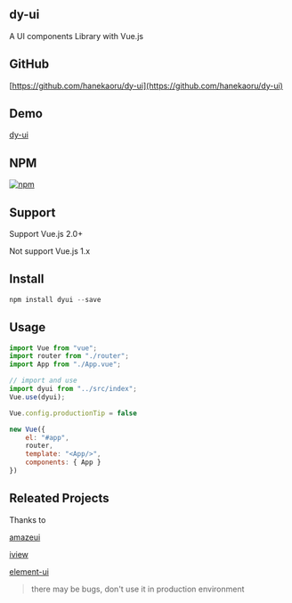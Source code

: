 ## dy-ui

A UI components Library with Vue.js

## GitHub

[https://github.com/hanekaoru/dy-ui](https://github.com/hanekaoru/dy-ui)

## Demo

[dy-ui](https://hanekaoru.github.io)

## NPM

[![npm](https://img.shields.io/npm/v/i-rubik.svg)](https://www.npmjs.com/package/dyui)

## Support

Support Vue.js 2.0+

Not support Vue.js 1.x

## Install

```js
npm install dyui --save
```

## Usage

```js
import Vue from "vue";
import router from "./router";
import App from "./App.vue";

// import and use
import dyui from "../src/index";
Vue.use(dyui);

Vue.config.productionTip = false

new Vue({
	el: "#app",
	router,
	template: "<App/>",
	components: { App }
})

```

## Releated Projects

Thanks to

[amazeui](https://github.com/amazeui/amazeui)

[iview](https://github.com/iview/iview)

[element-ui](https://github.com/ElemeFE/element)

> there may be bugs, don't use it in production environment

